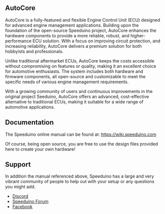 ## AutoCore
AutoCore is a fully-featured and flexible Engine Control Unit (ECU) designed for advanced engine management applications. Building upon the foundation of the open-source Speeduino project, AutoCore enhances the hardware components to provide a more reliable, robust, and higher-performance ECU solution. With a focus on improving circuit protection, and increasing reliability, AutoCore delivers a premium solution for both hobbyists and professionals.

Unlike traditional aftermarket ECUs, AutoCore keeps the costs accessible without compromising on features or quality, making it an excellent choice for automotive enthusiasts. The system includes both hardware and firmware components, all open-source and customizable to meet the specific needs of various engine management requirements.

With a growing community of users and continuous improvements in the original project Seeduino, AutoCore offers an advanced, cost-effective alternative to traditional ECUs, making it suitable for a wide range of automotive applications.
## Documentation
The Speeduino online manual can be found at: https://wiki.speeduino.com

 
Of course, being open source, you are free to use the design files provided here to create your own hardware! 

## Support
In addition the manual referenced above, Speeduino has a large and very vibrant community of people to help out with your setup or any questions you might add. 

* [Discord](https://discord.gg/YWCEexaNDe)
* [Speeduino Forum](https://speeduino.com/forum) 
* [Facebook](https://www.facebook.com/groups/191918764521976/)
